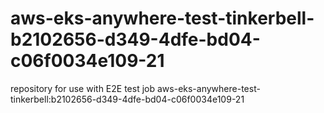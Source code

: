 # aws-eks-anywhere-test-tinkerbell-b2102656-d349-4dfe-bd04-c06f0034e109-21
repository for use with E2E test job aws-eks-anywhere-test-tinkerbell:b2102656-d349-4dfe-bd04-c06f0034e109-21
